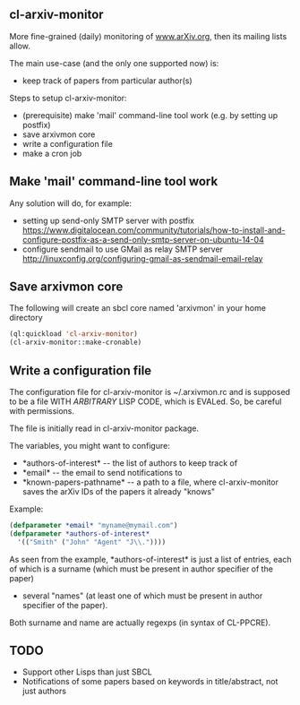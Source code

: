 cl-arxiv-monitor
----------------

More fine-grained (daily) monitoring of www.arXiv.org, then
its mailing lists allow.

The main use-case (and the only one supported now) is:

  * keep track of papers from particular author(s)

Steps to setup cl-arxiv-monitor:

  * (prerequisite) make 'mail' command-line tool work (e.g. by setting up postfix)
  * save arxivmon core
  * write a configuration file
  * make a cron job

Make 'mail' command-line tool work
----------------------------------

Any solution will do, for example:
  * setting up send-only SMTP server with postfix
    https://www.digitalocean.com/community/tutorials/how-to-install-and-configure-postfix-as-a-send-only-smtp-server-on-ubuntu-14-04
  * configure sendmail to use GMail as relay SMTP server
    http://linuxconfig.org/configuring-gmail-as-sendmail-email-relay

Save arxivmon core
------------------

The following will create an sbcl core named 'arxivmon' in your home directory

```lisp
(ql:quickload 'cl-arxiv-monitor)
(cl-arxiv-monitor::make-cronable)
```

Write a configuration file
--------------------------

The configuration file for cl-arxiv-monitor is ~/.arxivmon.rc
and is supposed to be a file WITH *ARBITRARY* LISP CODE, which is EVALed.
So, be careful with permissions.

The file is initially read in cl-arxiv-monitor package.

The variables, you might want to configure:
  * \*authors-of-interest\* -- the list of authors to keep track of
  * \*email\* -- the email to send notifications to
  * \*known-papers-pathname\* -- a path to a file, where cl-arxiv-monitor
    saves the arXiv IDs of the papers it already "knows"

Example:
```lisp
(defparameter *email* "myname@mymail.com")
(defparameter *authors-of-interest*
  '(("Smith" ("John" "Agent" "J\\."))))
```

As seen from the example, \*authors-of-interest\* is just
a list of entries, each of which is a surname
(which must be present in author specifier of the paper)
+ several "names" (at least one of which must be present in author specifier of the paper).

Both surname and name are actually regexps (in syntax of CL-PPCRE).

TODO
----

* Support other Lisps than just SBCL
* Notifications of some papers based on keywords in title/abstract, not just authors
